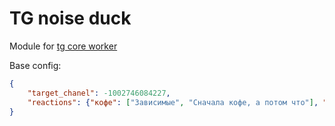 # TG noise duck

Module for [tg core worker]()

Base config:
```json
{
    "target_chanel": -1002746084227,
    "reactions": {"кофе": ["Зависимые", "Сначала кофе, а потом что"], "доброе утро": ["Добрый вечер", "гойда"]}
}
```
